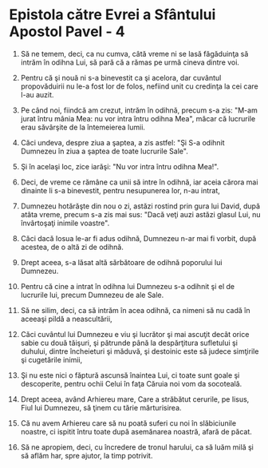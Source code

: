 # Epistola c&#259;tre Evrei a Sf&#226;ntului Apostol Pavel - 4

1. Să ne temem, deci, ca nu cumva, câtă vreme ni se lasă făgăduinţa să intrăm în odihna Lui, să pară că a rămas pe urmă cineva dintre voi. 

2. Pentru că şi nouă ni s-a binevestit ca şi acelora, dar cuvântul propovăduirii nu le-a fost lor de folos, nefiind unit cu credinţa la cei care l-au auzit. 

3. Pe când noi, fiindcă am crezut, intrăm în odihnă, precum s-a zis: "M-am jurat întru mânia Mea: nu vor intra întru odihna Mea", măcar că lucrurile erau săvârşite de la întemeierea lumii. 

4. Căci undeva, despre ziua a şaptea, a zis astfel: "Şi S-a odihnit Dumnezeu în ziua a şaptea de toate lucrurile Sale". 

5. Şi în acelaşi loc, zice iarăşi: "Nu vor intra întru odihna Mea!". 

6. Deci, de vreme ce rămâne ca unii să intre în odihnă, iar aceia cărora mai dinainte li s-a binevestit, pentru nesupunerea lor, n-au intrat, 

7. Dumnezeu hotărăşte din nou o zi, astăzi rostind prin gura lui David, după atâta vreme, precum s-a zis mai sus: "Dacă veţi auzi astăzi glasul Lui, nu învârtoşaţi inimile voastre". 

8. Căci dacă Iosua le-ar fi adus odihnă, Dumnezeu n-ar mai fi vorbit, după acestea, de o altă zi de odihnă. 

9. Drept aceea, s-a lăsat altă sărbătoare de odihnă poporului lui Dumnezeu. 

10. Pentru că cine a intrat în odihna lui Dumnezeu s-a odihnit şi el de lucrurile lui, precum Dumnezeu de ale Sale. 

11. Să ne silim, deci, ca să intrăm în acea odihnă, ca nimeni să nu cadă în aceeaşi pildă a neascultării, 

12. Căci cuvântul lui Dumnezeu e viu şi lucrător şi mai ascuţit decât orice sabie cu două tăişuri, şi pătrunde până la despărţitura sufletului şi duhului, dintre încheieturi şi măduvă, şi destoinic este să judece simţirile şi cugetările inimii, 

13. Şi nu este nici o făptură ascunsă înaintea Lui, ci toate sunt goale şi descoperite, pentru ochii Celui în faţa Căruia noi vom da socoteală. 

14. Drept aceea, având Arhiereu mare, Care a străbătut cerurile, pe Iisus, Fiul lui Dumnezeu, să ţinem cu tărie mărturisirea. 

15. Că nu avem Arhiereu care să nu poată suferi cu noi în slăbiciunile noastre, ci ispitit întru toate după asemănarea noastră, afară de păcat. 

16. Să ne apropiem, deci, cu încredere de tronul harului, ca să luăm milă şi să aflăm har, spre ajutor, la timp potrivit. 

